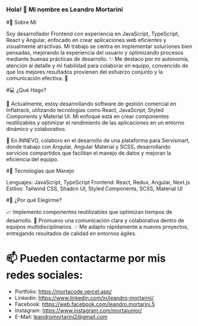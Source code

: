 ### Hola! 👋 Mi nombre es Leandro Mortarini

#🚀 Sobre Mí

Soy desarrollador Frontend con experiencia en JavaScript, TypeScript, React y Angular, enfocado en crear aplicaciones web eficientes y visualmente atractivas. Mi trabajo se centra en implementar soluciones bien pensadas, mejorando la experiencia del usuario y optimizando procesos mediante buenas prácticas de desarrollo. ✨
Me destaco por mi autonomía, atención al detalle y mi habilidad para colaborar en equipo, convencido de que los mejores resultados provienen del esfuerzo conjunto y la comunicación efectiva. 🤝

#💻 ¿Qué Hago?

🎯 Actualmente, estoy desarrollando software de gestión comercial en Inflatrack, utilizando tecnologías como React, JavaScript, Styled Components y Material UI. Mi enfoque está en crear componentes reutilizables y optimizar el rendimiento de las aplicaciones en un entorno dinámico y colaborativo.

🎯 En INNEVO, colaboro en el desarrollo de una plataforma para Servismart, donde trabajo con Angular, Angular Material y SCSS, desarrollando servicios compartidos que facilitan el manejo de datos y mejoran la eficiencia del equipo.

#🔧 Tecnologías que Manejo

Lenguajes: JavaScript, TypeScript
Frontend: React, Redux, Angular, Next.js
Estilos: Tailwind CSS, Shadcn UI, Styled Components, SCSS, Material UI

#🎯 ¿Por qué Elegirme?

📈 Implemento componentes reutilizables que optimizan tiempos de desarrollo.
🤝 Promuevo una comunicación clara y colaborativa dentro de equipos multidisciplinarios.
💡 Me adapto rápidamente a nuevos proyectos, entregando resultados de calidad en entornos ágiles.

# 📫 Pueden contactarme por mis redes sociales:
- Portfolio: https://mortacode.vercel.app/
- Linkedin: https://www.linkedin.com/in/leandro-mortarini/
- Facebook: https://web.facebook.com/leandro.mortarini.5
- Instagram: https://www.instagram.com/mortajunior/
- E-Mail: leandromortarini2@gmail.com




<!--
**leandromortarini2/leandromortarini2** is a ✨ _special_ ✨ repository because its `README.md` (this file) appears on your GitHub profile.

Here are some ideas to get you started:





-->
